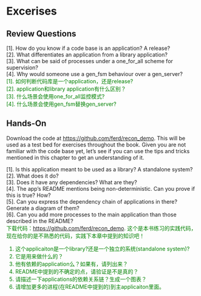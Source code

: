 # Excerises
## Review Questions

[1]. How do you know if a code base is an application? A release?<br>
[2]. What differentiates an application from a library application?<br>
[3]. What can be said of processes under a one_for_all scheme for supervision?<br>
[4]. Why would someone use a gen_fsm behaviour over a gen_server?<br>
<font color="green">
[1]. 如何判断代码库是一个application，还是release?<br>
[2]. application和library application有什么区别？<br>
[3]. 什么场景会使用one_for_all监控模式?<br>
[4]. 什么场景会使用gen_fsm替换gen_server?<br>
</font>

## Hands-On

Download the code at https://github.com/ferd/recon_demo. This will be used as a test bed for exercises throughout the book. Given you are not familiar with the code base yet, let’s see if you can use the tips and tricks mentioned in this chapter to get an understanding of it.

[1]. Is this application meant to be used as a library? A standalone system?<br>
[2]. What does it do?<br>
[3]. Does it have any dependencies? What are they?<br>
[4]. The app’s README mentions being non-deterministic. Can you prove if this is true?
How?<br>
[5]. Can you express the dependency chain of applications in there? Generate a diagram
of them?<br>
[6]. Can you add more processes to the main application than those described in the
README?<br>
<font color="green">
下载代码：https://github.com/ferd/recon_demo. 这个是本书练习的实践代码，现在给你的是不熟悉的代码，实践下本章中提到的知识吧！<br>

1. 这个applicaiton是一个library?还是一个独立的系统(standalone system)? <br>
2. 它是用来做什么的？<br>
3. 他有依赖的application么？如果有，请列出来？<br>
4. README中提到的不确定的点，请验证是不是真的？<br>
5. 请描述一下applications的依赖关系链？生成一个图表？<br>
6. 请增加更多的进程(在README中提到的)到主applicaiton里面。<br>
</font>


